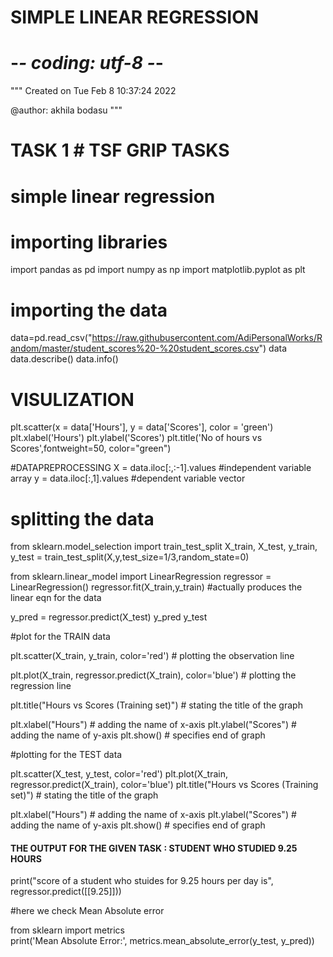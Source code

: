# SIMPLE LINEAR REGRESSION 
# -*- coding: utf-8 -*-
"""
Created on Tue Feb  8 10:37:24 2022

@author: akhila bodasu
"""
# TASK 1  # TSF GRIP TASKS
# simple linear regression

# importing libraries

import pandas as pd
import numpy as np
import matplotlib.pyplot as plt


# importing the data

data=pd.read_csv("https://raw.githubusercontent.com/AdiPersonalWorks/Random/master/student_scores%20-%20student_scores.csv")
data
data.describe()
data.info()

# VISULIZATION
plt.scatter(x = data['Hours'], y = data['Scores'], color = 'green') 
plt.xlabel('Hours')
plt.ylabel('Scores')
plt.title('No of hours vs Scores',fontweight=50, color="green")


 #DATAPREPROCESSING
 X = data.iloc[:,:-1].values  #independent variable array 
y = data.iloc[:,1].values  #dependent variable vector

# splitting the data

from sklearn.model_selection import train_test_split
X_train, X_test, y_train, y_test = train_test_split(X,y,test_size=1/3,random_state=0)



from sklearn.linear_model import LinearRegression
regressor = LinearRegression()
regressor.fit(X_train,y_train) #actually produces the linear eqn for the data


y_pred = regressor.predict(X_test) 
y_pred
y_test


#plot for the TRAIN data
 
plt.scatter(X_train, y_train, color='red') # plotting the observation line
 
plt.plot(X_train, regressor.predict(X_train), color='blue') # plotting the regression line
 
plt.title("Hours vs Scores (Training set)") # stating the title of the graph
 
plt.xlabel("Hours") # adding the name of x-axis
plt.ylabel("Scores") # adding the name of y-axis
plt.show() # specifies end of graph



#plotting for the TEST data
 
plt.scatter(X_test, y_test, color='red') 
plt.plot(X_train, regressor.predict(X_train), color='blue') 
plt.title("Hours vs Scores (Training set)") # stating the title of the graph
 
plt.xlabel("Hours") # adding the name of x-axis
plt.ylabel("Scores") # adding the name of y-axis
plt.show() # specifies end of graph


#### THE OUTPUT FOR THE GIVEN TASK : STUDENT WHO STUDIED 9.25 HOURS


print("score of a student who stuides for 9.25 hours per day is", regressor.predict([[9.25]]))



#here we check Mean Absolute error

from sklearn import metrics  
print('Mean Absolute Error:', 
      metrics.mean_absolute_error(y_test, y_pred)) 

